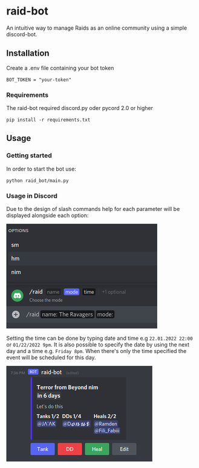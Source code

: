 # raid-bot

An intuitive way to manage Raids as an online community using a simple discord-bot.


## Installation

Create a .env file containing your bot token

```
BOT_TOKEN = "your-token"
```


### Requirements

The raid-bot required discord.py oder pycord 2.0 or higher

````commandline
pip install -r requirements.txt
````

## Usage

### Getting started
In order to start the bot use:

````commandline
python raid_bot/main.py 
````

### Usage in Discord

Due to the design of slash commands help for each parameter will be displayed alongside each option:

![Example: Raid-Command](demo-screenshots/slashcommand-usage.png)

Setting the time can be done by typing date and time e.g `22.01.2022 22:00` or `01/22/2022 9pm`.
It is also possible to specify the date by using the next day and a time e.g. `Friday 8pm`.
When there's only the time specified the event will be scheduled for this day.

![Example: Raid](demo-screenshots/example-raid.png)


